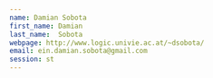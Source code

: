 ```yaml
---
name: Damian Sobota
first_name: Damian
last_name:  Sobota
webpage: http://www.logic.univie.ac.at/~dsobota/
email: ein.damian.sobota@gmail.com 
session: st
---
```

